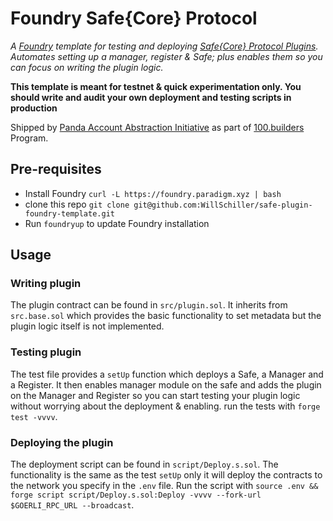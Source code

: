 # Foundry Safe{Core} Protocol 

*A [Foundry](https://getfoundry.sh/) template for testing and deploying [Safe{Core} Protocol Plugins](https://docs.safe.global/safe-core-protocol/plugins). Automates setting up a manager, register & Safe; plus enables them so you can focus on writing the plugin logic.*

**This template is meant for testnet & quick experimentation only. You should write and audit your own deployment and testing scripts in production**

Shipped by [Panda Account Abstraction Initiative](https://github.com/WillSchiller/safe-plugin-foundry-template) as part of [100.builders](https://100.builders/) Program.

## Pre-requisites

* Install Foundry ```curl -L https://foundry.paradigm.xyz | bash```
* clone this repo ```git clone git@github.com:WillSchiller/safe-plugin-foundry-template.git```
* Run ```foundryup``` to update Foundry installation


## Usage

### Writing plugin

The plugin contract can be found in `src/plugin.sol`. It inherits from `src.base.sol` which provides the basic functionality to set metadata but the plugin logic itself is not implemented.

### Testing plugin

The test file provides a `setUp` function which deploys a Safe, a Manager and a Register. It then enables manager module on the safe and adds the plugin on the Manager and Register so you can start testing your plugin logic without worrying about the deployment & enabling. run the tests with ```forge test -vvvv```.

### Deploying the plugin

The deployment script can be found in `script/Deploy.s.sol`. The functionality is the same as the test `setUp` only it will deploy the contracts to the network you specify in the `.env` file. Run the script with ```source .env && forge script script/Deploy.s.sol:Deploy -vvvv --fork-url $GOERLI_RPC_URL --broadcast```.









